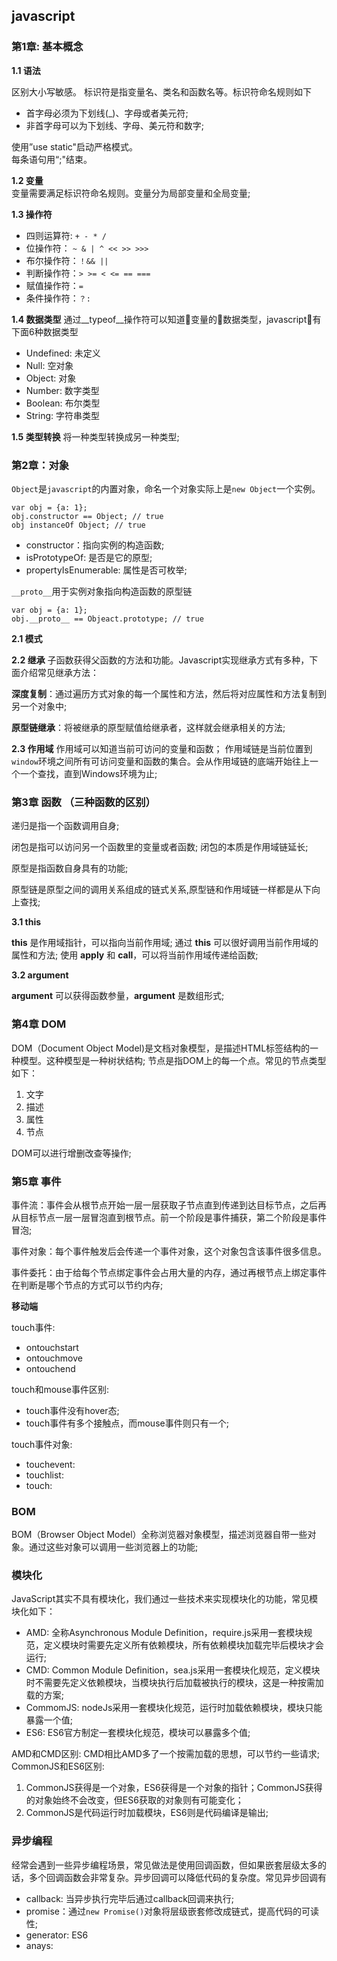 ## javascript 


### 第1章: 基本概念
__1.1 语法__ 

区别大小写敏感。
标识符是指变量名、类名和函数名等。标识符命名规则如下  

* 首字母必须为下划线(_)、字母或者美元符;  
* 非首字母可以为下划线、字母、美元符和数字;  

使用”use static"启动严格模式。  
每条语句用“;"结束。

__1.2 变量__  
变量需要满足标识符命名规则。变量分为局部变量和全局变量;

__1.3 操作符__
* 四则运算符: `+ - * / `
* 位操作符： `~ & | ^ << >> >>>`
* 布尔操作符：`！&& ||`
* 判断操作符：`> >= < <= == ===`
* 赋值操作符：`=`
* 条件操作符：`？:`

__1.4 数据类型__
通过__typeof__操作符可以知道变量的数据类型，javascript有下面6种数据类型

* Undefined: 未定义
* Null: 空对象
* Object: 对象
* Number: 数字类型
* Boolean: 布尔类型
* String: 字符串类型

__1.5 类型转换__
将一种类型转换成另一种类型;


### 第2章：对象
`Object`是`javascript`的内置对象，命名一个对象实际上是`new Object`一个实例。

```
var obj = {a: 1};
obj.constructor == Object; // true
obj instanceOf Object; // true
```
* constructor：指向实例的构造函数;
* isPrototypeOf: 是否是它的原型;
* propertyIsEnumerable: 属性是否可枚举;

`__proto__`用于实例对象指向构造函数的原型链

```
var obj = {a: 1};
obj.__proto__ == Objeact.prototype; // true
```

__2.1 模式__

__2.2 继承__
子函数获得父函数的方法和功能。Javascript实现继承方式有多种，下面介绍常见继承方法：

__深度复制__：通过遍历方式对象的每一个属性和方法，然后将对应属性和方法复制到另一个对象中;

__原型链继承__：将被继承的原型赋值给继承者，这样就会继承相关的方法;

__2.3 作用域__
作用域可以知道当前可访问的变量和函数；
作用域链是当前位置到`window`环境之间所有可访问变量和函数的集合。会从作用域链的底端开始往上一个一个查找，直到Windows环境为止;

### 第3章 函数 （三种函数的区别）
递归是指一个函数调用自身;

闭包是指可以访问另一个函数里的变量或者函数; 闭包的本质是作用域链延长;

原型是指函数自身具有的功能;

原型链是原型之间的调用关系组成的链式关系,原型链和作用域链一样都是从下向上查找;

__3.1 this__

__this__ 是作用域指针，可以指向当前作用域; 通过 __this__ 可以很好调用当前作用域的属性和方法;
使用 __apply__ 和 __call__，可以将当前作用域传递给函数;

__3.2 argument__

__argument__ 可以获得函数参量，__argument__ 是数组形式;


### 第4章 DOM
DOM（Document Object Model)是文档对象模型，是描述HTML标签结构的一种模型。这种模型是一种树状结构;
节点是指DOM上的每一个点。常见的节点类型如下：
1. 文字
2. 描述
3. 属性
4. 节点

DOM可以进行增删改查等操作;

### 第5章 事件

事件流：事件会从根节点开始一层一层获取子节点直到传递到达目标节点，之后再从目标节点一层一层冒泡直到根节点。前一个阶段是事件捕获，第二个阶段是事件冒泡;

事件对象：每个事件触发后会传递一个事件对象，这个对象包含该事件很多信息。

事件委托：由于给每个节点绑定事件会占用大量的内存，通过再根节点上绑定事件在判断是哪个节点的方式可以节约内存;

__移动端__

touch事件:
* ontouchstart 
* ontouchmove
* ontouchend

touch和mouse事件区别:
* touch事件没有hover态;
* touch事件有多个接触点，而mouse事件则只有一个;

touch事件对象:
* touchevent: 
* touchlist:    
* touch:

### BOM
BOM（Browser Object Model）全称浏览器对象模型，描述浏览器自带一些对象。通过这些对象可以调用一些浏览器上的功能;


### 模块化
JavaScript其实不具有模块化，我们通过一些技术来实现模块化的功能，常见模块化如下：

* AMD: 全称Asynchronous Module Definition，require.js采用一套模块规范，定义模块时需要先定义所有依赖模块，所有依赖模块加载完毕后模块才会运行;
* CMD: Common Module Definition，sea.js采用一套模块化规范，定义模块时不需要先定义依赖模块，当模块执行后加载被执行的模块，这是一种按需加载的方案;
* CommomJS: nodeJs采用一套模块化规范，运行时加载依赖模块，模块只能暴露一个值;
* ES6: ES6官方制定一套模块化规范，模块可以暴露多个值;

AMD和CMD区别: CMD相比AMD多了一个按需加载的思想，可以节约一些请求;
CommonJS和ES6区别: 
1. CommonJS获得是一个对象，ES6获得是一个对象的指针；CommonJS获得的对象始终不会改变，但ES6获取的对象则有可能变化；
2. CommonJS是代码运行时加载模块，ES6则是代码编译是输出;


### 异步编程
经常会遇到一些异步编程场景，常见做法是使用回调函数，但如果嵌套层级太多的话，多个回调函数会非常复杂。异步回调可以降低代码的复杂度。常见异步回调有
* callback: 当异步执行完毕后通过callback回调来执行;
* promise：通过`new Promise()`对象将层级嵌套修改成链式，提高代码的可读性;
* generator: ES6
* anays: 

